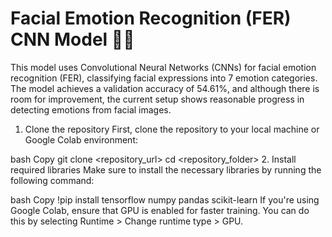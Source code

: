 # Facial Emotion Recognition (FER) CNN Model 🧑‍🏫
This model uses Convolutional Neural Networks (CNNs) for facial emotion recognition (FER), classifying facial expressions into 7 emotion categories. The model achieves a validation accuracy of 54.61%, and although there is room for improvement, the current setup shows reasonable progress in detecting emotions from facial images.

1. Clone the repository
First, clone the repository to your local machine or Google Colab environment:

bash
Copy
git clone <repository_url>
cd <repository_folder>
2. Install required libraries
Make sure to install the necessary libraries by running the following command:

bash
Copy
!pip install tensorflow numpy pandas scikit-learn
If you're using Google Colab, ensure that GPU is enabled for faster training. You can do this by selecting Runtime > Change runtime type > GPU.
